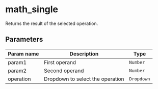 math_single
===========

Returns the result of the selected operation. 

Parameters
----------

| Param name | Description | Type     |
 ------------|-------------|----------
| param1     | First operand | `Number` |
| param2     | Second operand | `Number` |
| operation     | Dropdown to select the operation | `Dropdown` |
